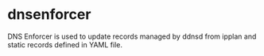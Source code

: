 # dnsenforcer

DNS Enforcer is used to update records managed by ddnsd from ipplan and static records defined in YAML file.
